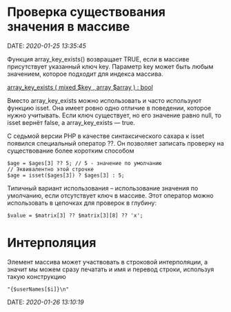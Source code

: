 # Проверка существования значения в массиве
DATE: _2020-01-25 13:35:45_

Функция array_key_exists() возвращает TRUE, если в массиве присутствует указанный ключ key. Параметр key может быть любым значением, которое подходит для индекса массива. 

[ array_key_exists ( mixed $key , array $array ) : bool](https://www.php.net/manual/ru/function.array-key-exists.php)

Вместо array_key_exists можно использовать и часто используют функцию isset. Она имеет ровно одно отличие в поведении, которое нужно учитывать. Если ключ существует, но его значение равно null, то isset вернёт false, а array_key_exists — true.

С седьмой версии PHP в качестве синтаксического сахара к isset появился специальный оператор ??. Он позволяет записать проверку на существование более коротким способом

    $age = $ages[3] ?? 5; // 5 - значение по умолчанию
    // Эквивалентно этой строчке
    $age = isset($ages[3]) ? $ages[3] : 5;

Типичный вариант использования – использование значения по умолчанию, если отсутствует ключ в массиве. Этот оператор можно использовать в цепочках для проверок в глубину:

    $value = $matrix[3] ?? $matrix[3][8] ?? 'x';

# Интерполяция
Элемент массива может участвовать в строковой интерполяции, а значит мы можем сразу печатать и имя и перевод строки, используя такую конструкцию 

    "{$userNames[$i]}\n"

DATE: _2020-01-26 13:10:19_
